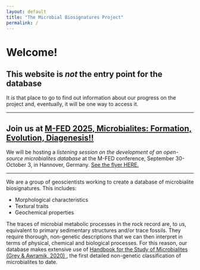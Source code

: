 ```yaml
---
layout: default
title: "The Microbial Biosignatures Project"
permalink: /
---
```


<h1>Welcome!</h1>
<h2>This website is <i>not</i> the entry point for the database</h2>
<p>
It <i>is</i> that place to go to find out information about our progress on the project and, eventually, it will be one way to access it.
</p>
<hr>
<h2>Join us at <a href="https://konferenz.uni-hannover.de/event/135/page/68-home">M-FED 2025, Microbialites: Formation, Evolution, Diagenesis!!</a></h2>
<p>
  We will be hosting a <i>listening session on the development of an open-source microbialites database</i> at the M-FED conference, September 30-October 3, in Hannover, Germany. <a href="images/mfedflyer.png">See the flyer HERE.</a>
</p>
<hr>
<p>
  We are a group of geoscientists working to create a database of
  microbialite biosignatures. This includes:
</p>

<ul>
  <li>Morphological characteristics</li>
  <li>Textural traits</li>
  <li>Geochemical properties</li>
</ul>

<p>
  The traces of microbial metabolic processes in the rock record are, to
  us, equivalent to primary sedimentary structures and/or trace fossils.
  They require thorough, non-genetic descriptions that we can then interpret
  in terms of physical, chemical and biological processes.
  For this reason, our database makes extensive use of
  <a href="upload_files/Handbook for the study and description of microbialites.pdf">
    Handbook for the Study of Microbialites (Grey & Awramik, 2020)
  </a>,
  the first detailed non-genetic classification of microbialites to date.
</p>
